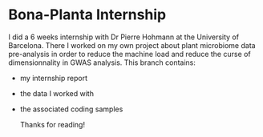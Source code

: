 ﻿# Bona-Planta Internship

I did a 6 weeks internship with Dr Pierre Hohmann at the University of Barcelona. There I worked on my own project about plant microbiome data pre-analysis in order to reduce the machine load and reduce the curse of dimensionnality in GWAS analysis. This branch contains:
- my internship report
- the data I worked with
- the associated coding samples

  Thanks for reading!
